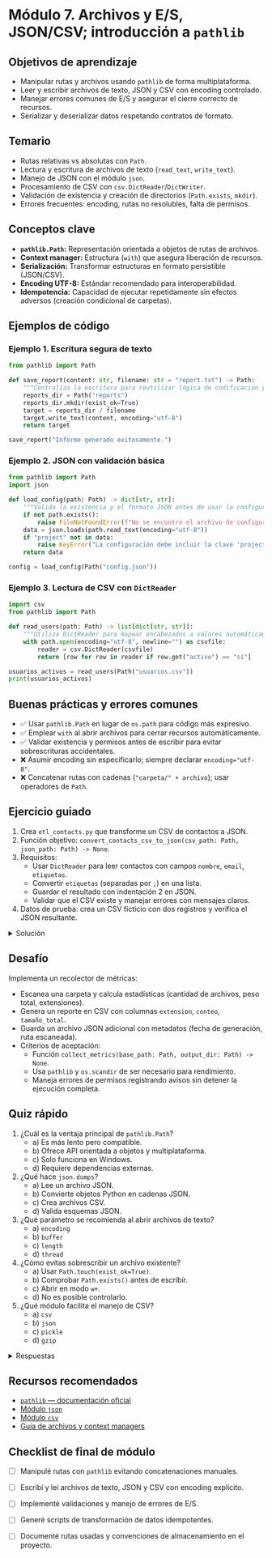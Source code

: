 # Módulo 7. Archivos y E/S, JSON/CSV; introducción a `pathlib`

## Objetivos de aprendizaje

- Manipular rutas y archivos usando `pathlib` de forma multiplataforma.
- Leer y escribir archivos de texto, JSON y CSV con encoding controlado.
- Manejar errores comunes de E/S y asegurar el cierre correcto de recursos.
- Serializar y deserializar datos respetando contratos de formato.

## Temario

- Rutas relativas vs absolutas con `Path`.
- Lectura y escritura de archivos de texto (`read_text`, `write_text`).
- Manejo de JSON con el módulo `json`.
- Procesamiento de CSV con `csv.DictReader`/`DictWriter`.
- Validación de existencia y creación de directorios (`Path.exists`, `mkdir`).
- Errores frecuentes: encoding, rutas no resolubles, falta de permisos.

## Conceptos clave

- **`pathlib.Path`:** Representación orientada a objetos de rutas de archivos.
- **Context manager:** Estructura (`with`) que asegura liberación de recursos.
- **Serialización:** Transformar estructuras en formato persistible (JSON/CSV).
- **Encoding UTF-8:** Estándar recomendado para interoperabilidad.
- **Idempotencia:** Capacidad de ejecutar repetidamente sin efectos adversos (creación condicional de carpetas).

## Ejemplos de código

### Ejemplo 1. Escritura segura de texto

```python
from pathlib import Path

def save_report(content: str, filename: str = "report.txt") -> Path:
    """Centraliza la escritura para reutilizar lógica de codificación y rutas."""
    reports_dir = Path("reports")
    reports_dir.mkdir(exist_ok=True)
    target = reports_dir / filename
    target.write_text(content, encoding="utf-8")
    return target

save_report("Informe generado exitosamente.")
```

### Ejemplo 2. JSON con validación básica

```python
from pathlib import Path
import json

def load_config(path: Path) -> dict[str, str]:
    """Valida la existencia y el formato JSON antes de usar la configuración."""
    if not path.exists():
        raise FileNotFoundError(f"No se encontró el archivo de configuración: {path}")
    data = json.loads(path.read_text(encoding="utf-8"))
    if "project" not in data:
        raise KeyError("La configuración debe incluir la clave 'project'.")
    return data

config = load_config(Path("config.json"))
```

### Ejemplo 3. Lectura de CSV con `DictReader`

```python
import csv
from pathlib import Path

def read_users(path: Path) -> list[dict[str, str]]:
    """Utiliza DictReader para mapear encabezados a valores automáticamente."""
    with path.open(encoding="utf-8", newline="") as csvfile:
        reader = csv.DictReader(csvfile)
        return [row for row in reader if row.get("activo") == "sí"]

usuarios_activos = read_users(Path("usuarios.csv"))
print(usuarios_activos)
```

## Buenas prácticas y errores comunes

- ✅ Usar `pathlib.Path` en lugar de `os.path` para código más expresivo.
- ✅ Emplear `with` al abrir archivos para cerrar recursos automáticamente.
- ✅ Validar existencia y permisos antes de escribir para evitar sobrescrituras accidentales.
- ❌ Asumir encoding sin especificarlo; siempre declarar `encoding="utf-8"`.
- ❌ Concatenar rutas con cadenas (`"carpeta/" + archivo`); usar operadores de `Path`.

## Ejercicio guiado

1. Crea `etl_contacts.py` que transforme un CSV de contactos a JSON.
2. Función objetivo: `convert_contacts_csv_to_json(csv_path: Path, json_path: Path) -> None`.
3. Requisitos:
   - Usar `DictReader` para leer contactos con campos `nombre`, `email`, `etiquetas`.
   - Convertir `etiquetas` (separadas por `;`) en una lista.
   - Guardar el resultado con indentación 2 en JSON.
   - Validar que el CSV existe y manejar errores con mensajes claros.
4. Datos de prueba: crea un CSV ficticio con dos registros y verifica el JSON resultante.

<details><summary>Solución</summary>

```python
from __future__ import annotations

import csv
import json
from pathlib import Path

def convert_contacts_csv_to_json(csv_path: Path, json_path: Path) -> None:
    if not csv_path.exists():
        raise FileNotFoundError(f"No se encontró el archivo CSV: {csv_path}")

    contacts: list[dict[str, object]] = []
    with csv_path.open(encoding="utf-8", newline="") as csvfile:
        reader = csv.DictReader(csvfile)
        for row in reader:
            tags = [tag.strip() for tag in row.get("etiquetas", "").split(";") if tag.strip()]
            contacts.append(
                {
                    "nombre": row.get("nombre", "").strip(),
                    "email": row.get("email", "").strip(),
                    "etiquetas": tags,
                }
            )

    json_path.write_text(json.dumps(contacts, indent=2, ensure_ascii=False), encoding="utf-8")
```

</details>

## Desafío

Implementa un recolector de métricas:

- Escanea una carpeta y calcula estadísticas (cantidad de archivos, peso total, extensiones).
- Genera un reporte en CSV con columnas `extension`, `conteo`, `tamaño_total`.
- Guarda un archivo JSON adicional con metadatos (fecha de generación, ruta escaneada).
- Criterios de aceptación:
  - Función `collect_metrics(base_path: Path, output_dir: Path) -> None`.
  - Usa `pathlib` y `os.scandir` de ser necesario para rendimiento.
  - Maneja errores de permisos registrando avisos sin detener la ejecución completa.

## Quiz rápido

1. ¿Cuál es la ventaja principal de `pathlib.Path`?
   - a) Es más lento pero compatible.
   - b) Ofrece API orientada a objetos y multiplataforma.
   - c) Solo funciona en Windows.
   - d) Requiere dependencias externas.
2. ¿Qué hace `json.dumps`?
   - a) Lee un archivo JSON.
   - b) Convierte objetos Python en cadenas JSON.
   - c) Crea archivos CSV.
   - d) Valida esquemas JSON.
3. ¿Qué parámetro se recomienda al abrir archivos de texto?
   - a) `encoding`
   - b) `buffer`
   - c) `length`
   - d) `thread`
4. ¿Cómo evitas sobrescribir un archivo existente?
   - a) Usar `Path.touch(exist_ok=True)`.
   - b) Comprobar `Path.exists()` antes de escribir.
   - c) Abrir en modo `w+`.
   - d) No es posible controlarlo.
5. ¿Qué módulo facilita el manejo de CSV?
   - a) `csv`
   - b) `json`
   - c) `pickle`
   - d) `gzip`

<details><summary>Respuestas</summary>
1. b  
2. b  
3. a  
4. b  
5. a
</details>

## Recursos recomendados

- [`pathlib` — documentación oficial](https://docs.python.org/3/library/pathlib.html)
- [Módulo `json`](https://docs.python.org/3/library/json.html)
- [Módulo `csv`](https://docs.python.org/3/library/csv.html)
- [Guía de archivos y context managers](https://docs.python.org/3/tutorial/inputoutput.html#reading-and-writing-files)

## Checklist de final de módulo

- [ ] Manipulé rutas con `pathlib` evitando concatenaciones manuales.
- [ ] Escribí y leí archivos de texto, JSON y CSV con encoding explícito.
- [ ] Implementé validaciones y manejo de errores de E/S.
- [ ] Generé scripts de transformación de datos idempotentes.
- [ ] Documenté rutas usadas y convenciones de almacenamiento en el proyecto.

